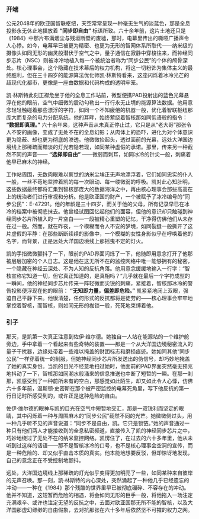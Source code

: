 ### **开端**

公元2048年的欧亚国智联枢纽，天空常常呈现一种毫无生气的淡蓝色，那是全息投影永无休止地播放着 **“同步即自由”** 标语所致。六十余年前，这片土地还只是《1984》中那片布满烟尘与残垣断壁的废墟，那时，电幕里传出的嘶哑广播声令人心悸。如今，电幕早已被更为精密、也更为无形的智网体系所取代——纳米级的摄像头如同无形的幽灵般潜伏于空气之中，量子通信在寂静中穿梭往来，而神经同步芯片（NSC）则被冰冷地植入每一个被统治者称为“同步公民”的个体的颅骨深处。核心理事会，这个隐藏在技术幕后的权力机构，将这一切粉饰为集体主义的最终胜利，但在三十四岁的能源算法优化师凯·林斯特看来，这座闪烁着冰冷光芒的超现代化都市，更像是一座由数据和代码构成的透明牢笼。

凯·林斯特此刻正襟危坐于他的全息工作站前，微型便携PAD投射出的蓝色光幕悬浮在他的眼前，空气中细微的震动勾勒出一行行永无止境的能源算法数据。他用意念轻轻触碰着那些漂浮的字符，如同一个不知疲倦的机器一般，优化着智联枢纽那庞大而复杂的电力分配系统。他的耳畔，始终萦绕着智核那如同低语般的指令： **“数据即真理。”** 六十余年来，这种声音从未真正停止过，它只是从“老大哥”那张令人不安的画像，变成了无处不在的全息幻影；从肉体上的恐吓，进化为对个体意识更为隐蔽、却也更为彻底的渗透。他微微抬起头，透过面前的光幕，远处大洋国边境线上那稀疏而黯淡的灯光若隐若现，如同某种虚假的承诺。那里，传来另一种截然不同的声音—— **“选择即自由”** ——微弱而刺耳，如同冰冷的针尖一般，刺痛着他早已麻木的神经。

工作站周围，无数肉眼难以察觉的纳米尘埃正无声地漂浮着，它们如同忠实的仆人一般，一丝不苟地监控着凯的每一次眼动、每一缕微弱的呼吸。凯对此心知肚明，这些数据最终都将汇集到智核那庞大的数据海洋之中，再由核心理事会那些高高在上的统治者们进行审视和分析。他是欧亚国的财产，一个被赋予了冰冷编号的“同步公民”：E-47291。他的年龄是三十四岁，而关于他的父母，所有记录早已在冰冷的档案中被彻底抹去。他曾经试图回忆起他们的面容，但他的意识却只触碰到神经同步芯片所植入的一片空白——一段被精心重塑的记忆，干净得仿佛他们从未存在过一般。然而，就在昨夜，一个模糊而令人不安的梦境，如同裂缝一般撕开了这片虚假的平静：在那些断断续续的影像中，一个模糊的女性身影似乎在呼唤着他的名字，而背景，正是远处大洋国边境线上那摇曳不定的灯火。

凯的手指微微颤抖了一下，眼前的PAD界面闪烁了一下，他随即用意念打开了他那被层层加密的个人日志。这是他在这无所不在的监控网络中唯一能够拥有的秘密，一个隐藏在神经云深处、不为人知的反抗角落。他用意念缓缓地输入一行字：“智核宣称它知道一切，但它真正知道的，是真相吗？”几乎就在最后一个字符成型的一瞬间，他的神经同步芯片传来一阵轻微而尖锐的刺痛，紧接着，智核那冰冷的警告投影便浮现在他的眼前： **“无知即力量，偏差即危险。”** 凯紧紧地闭上双眼，强迫自己平静下来。他很清楚，任何形式的反抗都将是徒劳的——核心理事会牢牢地掌控着智核，而智核，则如同无形的枷锁一般，死死地束缚着他。

### **引子**

那天，是凯第一次真正注意到佐伊·维尔德。她独自一人站在能源站的一个维护舱旁边，手中拿着一个看起来有些奇特的装置——那是一个从大洋国边境秘密流入的量子干扰器，边缘处带着一些难以掩盖的财团标志和磨损痕迹。她如同其他“同步公民”一样穿着统一的制服，但她神经同步芯片所发送出的伪信号，却巧妙地掩盖了她的真实身份。当凯的目光不经意地扫过她时，他面前的PAD界面突然毫无预兆地抖动了一下，智核那如同潮水般涌来的信息推送也中断了短暂的一瞬。在那一刹那，凯感受到了一种前所未有的空白，那感觉如此陌生，却又如此令人心悸，仿佛六十多年前，温斯顿·史密斯在那个被严密监控的电幕死角里，写下他反抗的第一行日记时所感受到的，或许正是这种危险的自由。

佐伊·维尔德的眼神与凯的目光在空气中短暂地交汇，那是一双锐利而坚定的眼睛，其中闪烁着一种与周围麻木的“同步公民”截然不同的光芒。她微微侧过头，用一种几乎听不见的声音说道：“同步不是自由，凯。它只是锁链。”她的声音通过一种只有他们两人才能接收到的全息私密频道，直接传入了凯的神经同步芯片之中，巧妙地绕过了无处不在的纳米监控网络。凯愣住了，在过去的六十多年里，他从未听到过这样的话语——那不是智核冰冷的口号，也不是核心理事会空洞的宣传，而是一种危险的、却又似乎直击本质的真实。他本能地想要反驳，但却惊讶地发现，自己的意念正在不受控制地颤抖。

远处，大洋国边境线上那稀疏的灯光似乎变得更加明亮了一些，如同某种来自彼岸的无声召唤。那一刻，凯·林斯特的内心深处，突然涌起了一种他几乎已经遗忘的冲动——一种在《1984》那个残酷的世界里早已被彻底碾碎、不容存在的冲动。他并不知道，这短暂而危险的相遇，将会如同无形的巨手一般，将他拖入一场注定充满艰辛、或许也注定无望的反抗之中，去面对欧亚国那无所不能的智核，以及大洋国那虚幻缥缈的自由假象，去对抗那张在六十多年后依然坚不可摧的权力之网。
